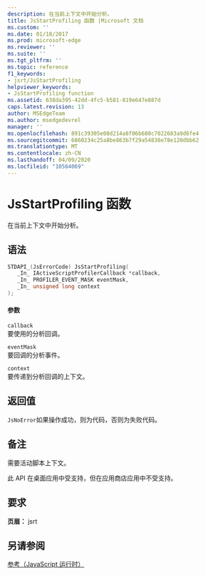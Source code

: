```yaml
---
description: 在当前上下文中开始分析。
title: JsStartProfiling 函数 |Microsoft 文档
ms.custom: ''
ms.date: 01/18/2017
ms.prod: microsoft-edge
ms.reviewer: ''
ms.suite: ''
ms.tgt_pltfrm: ''
ms.topic: reference
f1_keywords:
- jsrt/JsStartProfiling
helpviewer_keywords:
- JsStartProfiling function
ms.assetid: 638da395-42dd-4fc5-b581-819e647e887d
caps.latest.revision: 13
author: MSEdgeTeam
ms.author: msedgedevrel
manager: ''
ms.openlocfilehash: 891c39305e08d214a8f06b680c7022683a9d6fe4
ms.sourcegitcommit: 6860234c25a8be863b7f29a54838e78e120dbb62
ms.translationtype: MT
ms.contentlocale: zh-CN
ms.lasthandoff: 04/09/2020
ms.locfileid: "10564069"
---
```

# JsStartProfiling 函数
在当前上下文中开始分析。  
  
## 语法  
  
```cpp  
STDAPI_(JsErrorCode) JsStartProfiling(  
   _In_ IActiveScriptProfilerCallback *callback,  
   _In_ PROFILER_EVENT_MASK eventMask,  
   _In_ unsigned long context  
);  
```  
  
#### 参数  
 `callback`  
 要使用的分析回调。  
  
 `eventMask`  
 要回调的分析事件。  
  
 `context`  
 要传递到分析回调的上下文。  
  
## 返回值  
 `JsNoError`如果操作成功，则为代码，否则为失败代码。  
  
## 备注  
 需要活动脚本上下文。  
  
 此 API 在桌面应用中受支持，但在应用商店应用中不受支持。  
  
## 要求  
 **页眉：** jsrt  
  
## 另请参阅  
 [参考（JavaScript 运行时）](../chakra-hosting/reference-javascript-runtime.md)